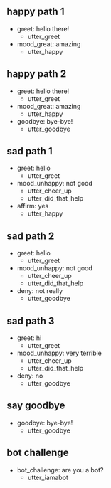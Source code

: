 ## happy path 1
* greet: hello there!
    - utter_greet
* mood_great: amazing   <!-- predicted: thankyou: amazing -->
    - utter_happy   <!-- predicted: utter_thank -->


## happy path 2
* greet: hello there!
    - utter_greet
* mood_great: amazing   <!-- predicted: thankyou: amazing -->
    - utter_happy   <!-- predicted: utter_thank -->
* goodbye: bye-bye!   <!-- predicted: bye: bye-bye! -->
    - utter_goodbye   <!-- predicted: utter_bye -->


## sad path 1
* greet: hello
    - utter_greet
* mood_unhappy: not good   <!-- predicted: deny: not good -->
    - utter_cheer_up   <!-- predicted: utter_thank -->
    - utter_did_that_help   <!-- predicted: action_listen -->
* affirm: yes
    - utter_happy   <!-- predicted: utter_greet -->


## sad path 2
* greet: hello
    - utter_greet
* mood_unhappy: not good   <!-- predicted: deny: not good -->
    - utter_cheer_up   <!-- predicted: utter_thank -->
    - utter_did_that_help   <!-- predicted: action_listen -->
* deny: not really
    - utter_goodbye   <!-- predicted: utter_greet -->


## sad path 3
* greet: hi
    - utter_greet
* mood_unhappy: very terrible   <!-- predicted: ask_builder: very terrible -->
    - utter_cheer_up   <!-- predicted: utter_greet -->
    - utter_did_that_help   <!-- predicted: action_listen -->
* deny: no
    - utter_goodbye   <!-- predicted: utter_greet -->


## say goodbye
* goodbye: bye-bye!   <!-- predicted: bye: bye-bye! -->
    - utter_goodbye   <!-- predicted: utter_bye -->


## bot challenge
* bot_challenge: are you a bot?   <!-- predicted: ask_howdoing: are you a bot? -->
    - utter_iamabot   <!-- predicted: utter_greet -->


